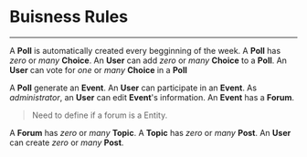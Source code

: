 # Buisness Rules
---
A **Poll** is automatically created every begginning of the week.
A **Poll** has *zero* or *many* **Choice**.
An **User** can add *zero* or *many* **Choice** to a **Poll**.
An **User** can vote for *one* or *many* **Choice** in a **Poll**

A **Poll** generate an **Event**.
An **User** can participate in an **Event**.
As *administrator*, an **User** can edit **Event**'s information.
An **Event** has a **Forum**.
> Need to define if a forum is a Entity.

A **Forum** has *zero* or *many* **Topic**.
A **Topic** has *zero* or *many* **Post**.
An **User** can create *zero* or *many* **Post**.